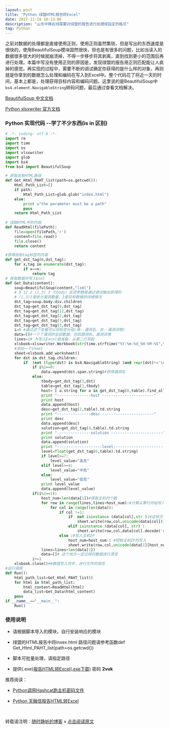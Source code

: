 ```yaml
---
layout: post
title: "Python 绿盟HTML报告转Excel"
date: 2017-11-19 10:13:06 
description: "山东中移在线需要对绿盟的报告进行处理成指定的格式"
tag: Python
---
```


之前对数据的处理都是直接使用正则，使用正则虽然繁琐，但是写出的东西速度是很快的，使用BeautifulSoup模块固然很快，但也是有很多的问题，比如当读入的数据很多很大的时候就崩溃掉，不得一步移步将其剥离，直到找到更小的范围后再进行处理。本篇中写没有使用正则的原因是，发现绿盟的报告用正则匹配能让人疯掉的感觉。再实现的过程中，需要不断的调试确定你获得的是什么样的对象，再则就是你拿到的数据怎么处理和编码在写入到Excel中。整个代码花了将近一天的时间，基本上都是，处理获得目标内容和编码问题。这里说的是BeautifulSoup中`bs4.element.NavigableString`转码问题，最后通过查看文档解决。

[BeautifulSoup 中文文档](https://www.crummy.com/software/BeautifulSoup/bs4/doc/index.zh.html)

[Python xlsxwriter 官方文档](https://xlsxwriter.readthedocs.io/)

### Python 实现代码 --学了不少东西(is in 区别)
```Python
# -*- coding: utf-8 -*-
import re
import time
import os
import xlsxwriter
import glob
import bs4
from bs4 import BeautifulSoup

# 获取说有HTML路径
def Get_Html_PAHT_list(path=os.getcwd()):
    Html_Path_List=[]
    if path:
        Html_Path_List=glob.glob("index.html")
    else:
        print u"the parameter must be a path"
        pass
    return Html_Path_List
    
# 读取HTML中的内容
def ReadHtml(filePath):
    file=open(filePath,'r')
    content=file.read()
    file.close()
    return content

#获得目标tag标签的内容
def get_dst_tag(n,dst_tag):
    for x,tag in enumerate(dst_tag):
        if x==n:
            return tag
# 获取数据并写入Ecel
def Get_Data(content):
    soup=BeautifulSoup(content,"lxml")
    # 9 12 2 (1,3) 3（tbody）此项参数是通过调试输出获得的
    # (1,3)1是统计漏洞数量，3是目标数据的详细情况
    dst_tag=soup.body.div.children
    dst_tag=get_dst_tag(9,dst_tag)
    dst_tag=get_dst_tag(12,dst_tag)
    dst_tag=get_dst_tag(2,dst_tag)
    dst_tag=get_dst_tag(3,dst_tag)
    dst_tag=get_dst_tag(3,dst_tag)
    i=0 #通过这个变量可以将标签分组(单--漏洞名，双--漏洞详情)
    data=[]#一个了漏洞的全部数据，包括漏洞名，漏洞详情
    lines=1# 为写入Excel做准备，从第二行写起
    xlsbook=xlsxwriter.Workbook(str(time.strftime("%Y-%m-%d_%H-%M-%S",time.localtime())+".xlsx"))
    #添加一个sheet
    sheet=xlsbook.add_worksheet()
    for dst in dst_tag.children:
        if  (not (type(dst) is bs4.NavigableString) )and repr(dst)!='\n':
            if i%2==0:
                data.append(dst.span.string)#获得漏洞名
            else:
                tbody=get_dst_tag(3,dst)
                table=get_dst_tag(1,tbody)
                host= [ a.string for a in get_dst_tag(0,table).find_all("a")]
                print "---------------host -----------------------"
                print host
                data.append(host)
                desc=get_dst_tag(2,table).td.string
                print "---------------desc -----------------------"
                print desc
                data.append(desc)
                solution=get_dst_tag(4,table).td.string
                print "---------------solution -----------------------"
                print solution
                data.append(solution)
                print "--------------------level--------------------------"
                level=float(get_dst_tag(6,table).td.string)
                if level>=7:
                    level_value="高危"
                elif level>=4:
                    level_value="中危"
                else:
                    level_value="低危"
                print level_value
                data.append(level_value)
            if(i%2==1):
                host_num=len(data[1])#获取主机的个数
                for row in range(lines,lines+host_num):#计算从第行开始写入，写几行
                    for col in range(len(data)):
                        if col !=1:
                            if  not isinstance (data[col],str ):#这地方有坑，一定要判断
                                sheet.write(row,col,unicode(data[col]))#写入主主机IP外的其他信息
                            elif isinstance (data[col], str) :
                                sheet.write(row,col,data[col].decode('utf8'))#写入主机信息
                        else :#写入主机IP
                            host_num=host_num-1 #控制主机IP的写入
                            sheet.write(row,col,unicode(data[1][host_num]))
                lines=lines+len(data[1])
                data=[]# 这个地方一定记得将数据进行清空 
            i+=1
    xlsbook.close()##数据写入完毕，进行文件的保存
#运行调用
def Run():
    html_path_list=Get_Html_PAHT_list()
    for html in html_path_list:
        html_content=ReadHtml(html)
        data_list=Get_Data(html_content)
    pass
if __name__=="__main__":
    Run()
```

### 使用说明

- 请根据脚本导入的模块，自行安装响应的模块

- 绿盟的HTML报告中将inxex.html 路径问题请参考函数def Get_Html_PAHT_list(path=os.getcwd())

- 脚本可批量处理，请指定路径

- 提供(.exe)[报告HTML转Excel(.exe下载)](http://pan.baidu.com/s/1bpIuES3) 密码 **2vuk**

推荐阅读：

- [Python调用Hashcat跑主机密码文件](http://ssjt21.github.io/2017/11/Python_Hashcatshell/)

- [Python 天融信报告HTML转Excel](http://ssjt21.github.io/2017/11/Python_Hashcatshell/)

<br>

转载请注明：[随时静听的博客](http://ssjt21.github.io) » [点击阅读原文](http://ssjt21.github.io/2017/11/Python_NSFOCUS_To_Excel/)
